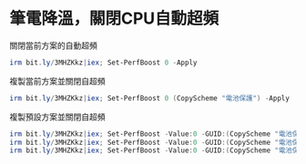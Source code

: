 筆電降溫，關閉CPU自動超頻
===

關閉當前方案的自動超頻
```ps1
irm bit.ly/3MHZKkz|iex; Set-PerfBoost 0 -Apply
```

複製當前方案並關閉自超頻
```ps1
irm bit.ly/3MHZKkz|iex; Set-PerfBoost 0 (CopyScheme "電池保護") -Apply
```

複製預設方案並關閉自超頻
```ps1
irm bit.ly/3MHZKkz|iex; Set-PerfBoost -Value:0 -GUID:(CopyScheme "電池保護" $Powercfg_PowerSaver) -Apply
irm bit.ly/3MHZKkz|iex; Set-PerfBoost -Value:0 -GUID:(CopyScheme "電池保護" $Powercfg_Balanced) -Apply
irm bit.ly/3MHZKkz|iex; Set-PerfBoost -Value:0 -GUID:(CopyScheme "電池保護" $Powercfg_HighPerformance) -Apply
```

